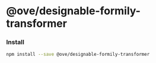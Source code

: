# @ove/designable-formily-transformer

### Install

```bash
npm install --save @ove/designable-formily-transformer
```
